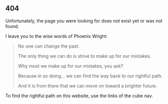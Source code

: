 ## 404

Unfortunately, the page you were looking for does not exist yet or was not found.

I leave you to the wise words of Phoenix Wright:

> No one can change the past.
>
> The only thing we can do is strive to make up for our mistakes.
>
> Why must we make up for our mistakes, you ask?
>
> Because in so doing... we can find the way back to our rightful path.
>
> And it is from there that we can move on toward a brighter future.

To find the rightful path on this website, use the links of the cube nav.
